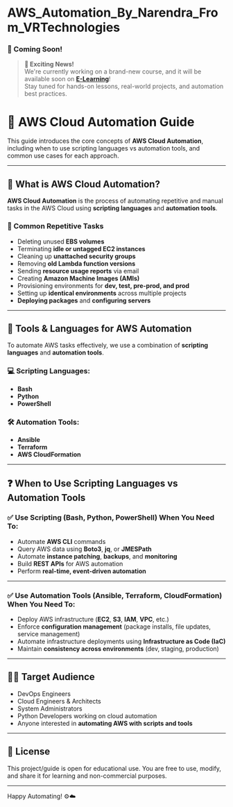 # AWS_Automation_By_Narendra_From_VRTechnologies

### 🚀 Coming Soon!

> **📢 Exciting News!**  
> We're currently working on a brand-new course, and it will be available soon on **[E-Learning](https://vrtech-narendra.github.io/e_learning/udemy_courses.html)**!  
> Stay tuned for hands-on lessons, real-world projects, and automation best practices.
>
> 
# 🚀 AWS Cloud Automation Guide

This guide introduces the core concepts of **AWS Cloud Automation**, including when to use scripting languages vs automation tools, and common use cases for each approach.

---

## 📌 What is AWS Cloud Automation?

**AWS Cloud Automation** is the process of automating repetitive and manual tasks in the AWS Cloud using **scripting languages** and **automation tools**.

### 🔁 Common Repetitive Tasks

- Deleting unused **EBS volumes**
- Terminating **idle or untagged EC2 instances**
- Cleaning up **unattached security groups**
- Removing **old Lambda function versions**
- Sending **resource usage reports** via email
- Creating **Amazon Machine Images (AMIs)**
- Provisioning environments for **dev, test, pre-prod, and prod**
- Setting up **identical environments** across multiple projects
- **Deploying packages** and **configuring servers**

---

## 🧰 Tools & Languages for AWS Automation

To automate AWS tasks effectively, we use a combination of **scripting languages** and **automation tools**.

### 💻 Scripting Languages:
- **Bash**
- **Python**
- **PowerShell**

### 🛠️ Automation Tools:
- **Ansible**
- **Terraform**
- **AWS CloudFormation**

---

## ❓ When to Use Scripting Languages vs Automation Tools

### ✅ Use **Scripting (Bash, Python, PowerShell)** When You Need To:

- Automate **AWS CLI** commands
- Query AWS data using **Boto3**, **jq**, or **JMESPath**
- Automate **instance patching**, **backups**, and **monitoring**
- Build **REST APIs** for AWS automation
- Perform **real-time, event-driven automation**

---

### ✅ Use **Automation Tools (Ansible, Terraform, CloudFormation)** When You Need To:

- Deploy AWS infrastructure (**EC2**, **S3**, **IAM**, **VPC**, etc.)
- Enforce **configuration management** (package installs, file updates, service management)
- Automate infrastructure deployments using **Infrastructure as Code (IaC)**
- Maintain **consistency across environments** (dev, staging, production)

---

## 👨‍💻 Target Audience

- DevOps Engineers
- Cloud Engineers & Architects
- System Administrators
- Python Developers working on cloud automation
- Anyone interested in **automating AWS with scripts and tools**

---

## 📖 License

This project/guide is open for educational use. You are free to use, modify, and share it for learning and non-commercial purposes.

---

Happy Automating! ⚙️☁️
